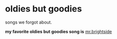 <!DOCTYPE html>
<html>
 <body>

 </body>
</html>
<h1>oldies but goodies</h1>
   	<p>songs we forgot about.</p>
<b>my favorite oldies but goodies song is</b>
	<u>mr.brightside</u>

